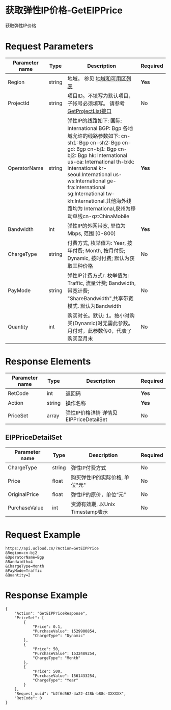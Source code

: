 # 获取弹性IP价格-GetEIPPrice

获取弹性IP价格

# Request Parameters
|Parameter name|Type|Description|Required|
|---|---|---|---|
|Region|string|地域。 参见 [地域和可用区列表](../summary/regionlist.html)|**Yes**|
|ProjectId|string|项目ID。不填写为默认项目，子帐号必须填写。 请参考[GetProjectList接口](../summary/get_project_list.html)|No|
|OperatorName|string|弹性IP的线路如下: 国际: International BGP: Bgp 各地域允许的线路参数如下: cn-sh1: Bgp cn-sh2: Bgp cn-gd: Bgp cn-bj1: Bgp cn-bj2: Bgp hk: International us-ca: International th-bkk: International kr-seoul:International us-ws:International ge-fra:International sg:International tw-kh:International.其他海外线路均为 International,泉州为移动单线cn-qz:ChinaMobile|**Yes**|
|Bandwidth|int|弹性IP的外网带宽, 单位为Mbps, 范围 [0-800]|**Yes**|
|ChargeType|string|付费方式, 枚举值为: Year, 按年付费; Month, 按月付费; Dynamic, 按时付费; 默认为获取三种价格|No|
|PayMode|string|弹性IP计费方式r. 枚举值为: Traffic, 流量计费; Bandwidth, 带宽计费; "ShareBandwidth",共享带宽模式. 默认为Bandwidth|No|
|Quantity|int|购买时长。默认: 1。按小时购买(Dynamic)时无需此参数。 月付时，此参数传0，代表了购买至月末|No|

# Response Elements
|Parameter name|Type|Description|Required|
|---|---|---|---|
|RetCode|int|返回码|**Yes**|
|Action|string|操作名称|**Yes**|
|PriceSet|array|弹性IP价格详情 详情见 EIPPriceDetailSet|No|

## EIPPriceDetailSet
|Parameter name|Type|Description|Required|
|---|---|---|---|
|ChargeType|string|弹性IP付费方式|No|
|Price|float|购买弹性IP的实际价格, 单位"元"|No|
|OriginalPrice|float|弹性IP的原价，单位“元”|No|
|PurchaseValue|int|资源有效期, 以Unix Timestamp表示|No|

# Request Example
```
https://api.ucloud.cn/?Action=GetEIPPrice
&Region=cn-bj2
&OperatorName=Bgp
&Bandwidth=4
&ChargeType=Month
&PayMode=Traffic
&Quantity=2
```

# Response Example
```
{
    "Action": "GetEIPPriceResponse", 
    "PriceSet": [
        {
            "Price": 0.1, 
            "PurchaseValue": 1529900854, 
            "ChargeType": "Dynamic"
        }, 
        {
            "Price": 50, 
            "PurchaseValue": 1532489254, 
            "ChargeType": "Month"
        }, 
        {
            "Price": 500, 
            "PurchaseValue": 1561433254, 
            "ChargeType": "Year"
        }
    ], 
    "Request_uuid": "b2f6d562-4a22-428b-b88c-XXXXXX", 
    "RetCode": 0
}
```

